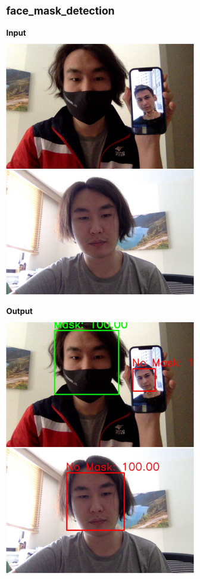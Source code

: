 # face_mask_detection
## Input
![alt text](https://github.com/BZWayne/face_mask_detection/blob/main/input_0.jpg)
![alt text](https://github.com/BZWayne/face_mask_detection/blob/main/input_1.jpg)
## Output
![alt text](https://github.com/BZWayne/face_mask_detection/blob/main/output_0.jpg)
![alt text](https://github.com/BZWayne/face_mask_detection/blob/main/output_1.jpg)
